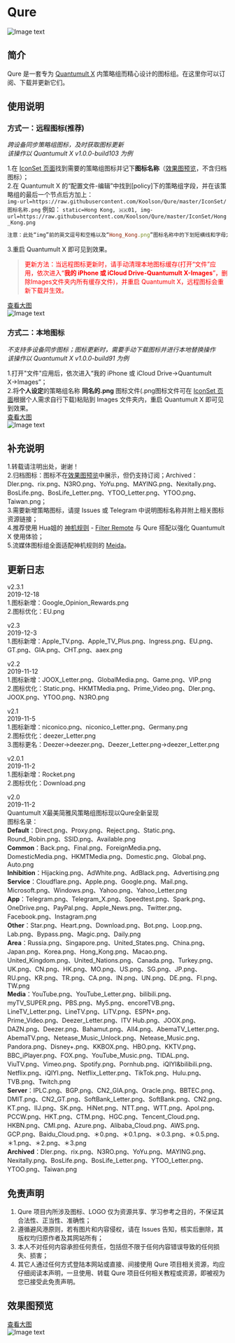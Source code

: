# Qure<br>
![Image text](https://raw.githubusercontent.com/Koolson/Qure/master/Other/Qure_Logo.png)
<br>

## 简介
Qure 是一套专为 [Quantumult X](https://github.com/crossutility/Quantumult-X/) 内策略组而精心设计的图标组。在这里你可以订阅、下载并更新它们。<br>

## 使用说明
### 方式一：远程图标(推荐)<br>
*跨设备同步策略组图标，及时获取图标更新*<br>
*该操作以 Quantumult X v1.0.0-build103 为例*<br>

1.在 [IconSet 页面](https://github.com/Koolson/Qure/tree/master/IconSet)找到需要的策略组图标并记下**图标名称**（[效果图预览](https://github.com/Koolson/Qure#%E6%95%88%E6%9E%9C%E5%9B%BE%E9%A2%84%E8%A7%88)，不含归档图标）；<br>
2.在 Quantumult X 的“配置文件-编辑”中找到[policy]下的策略组字段，并在该策略组的最后一个节点后方加上：<br>
`img-url=https://raw.githubusercontent.com/Koolson/Qure/master/IconSet/图标名称.png`
例如：
`static=Hong Kong, 🇭🇰01, img-url=https://raw.githubusercontent.com/Koolson/Qure/master/IconSet/Hong_Kong.png`
```ruby
注意：此处“img”前的英文逗号和空格以及“Hong_Kong.png”图标名称中的下划短横线和字母大小写
```
3.重启 Quantumult X 即可见到效果。<br>

><font color=red>更新方法：当远程图标更新时，请手动清理本地图标缓存(打开“文件”应用，依次进入“**我的 iPhone 或 iCloud Drive-Quantumult X-Images**”，删除Images文件夹内所有缓存文件)，并重启 Quantumult X，远程图标会重新下载并生效。</font>

[查看大图](https://raw.githubusercontent.com/Koolson/Qure/master/Other/Remote_Icon.png)<br>
![Image text](https://raw.githubusercontent.com/Koolson/Qure/master/Other/Remote_Icon.png)

### 方式二：本地图标<br>
*不支持多设备同步图标；图标更新时，需要手动下载图标并进行本地替换操作*<br>
*该操作以 Quantumult X v1.0.0-build91 为例*<br>

1.打开"文件"应用后，依次进入“我的 iPhone 或 iCloud Drive→Quantumult X→Images”；<br>
2.将**个人设定**的策略组名称 **同名的.png** 图标文件(.png图标文件可在 [IconSet 页面](https://github.com/Koolson/Qure/tree/master/IconSet)根据个人需求自行下载)粘贴到 Images 文件夹内，重启 Quantumult X 即可见到效果。<br>
 [查看大图](https://raw.githubusercontent.com/Koolson/Qure/master/Other/Local_Icon.png)<br>
![Image text](https://raw.githubusercontent.com/Koolson/Qure/master/Other/Local_Icon.png)

## 补充说明
1.转载请注明出处，谢谢！<br>
2.归档图标：图标不在[效果图预览](https://github.com/Koolson/Qure#%E6%95%88%E6%9E%9C%E5%9B%BE%E9%A2%84%E8%A7%88)中展示，但仍支持订阅；Archived：Dler.png、rix.png、N3RO.png、YoYu.png、MAYING.png、Nexitally.png、BosLife.png、BosLife_Letter.png、YTOO_Letter.png、YTOO.png、Taiwan.png；<br>
3.需要新增策略图标，请提 Issues 或 Telegram 中说明图标名称并附上相关图标资源链接；<br>
4.推荐使用 Hua姐的 [神机规则](https://github.com/ConnersHua/Profiles/blob/master/README.md) - [Filter Remote](https://github.com/ConnersHua/Profiles/tree/master/Quantumult/X) 与 Qure 搭配以强化 Quantumult X 使用体验；<br>
5.流媒体图标组全面适配神机规则的 [Meida](https://github.com/ConnersHua/Profiles/tree/master/Quantumult/X/Filter/Media)。<br>

## 更新日志
v2.3.1<br>
2019-12-18<br>
1.图标新增：Google_Opinion_Rewards.png<br>
2.图标优化：EU.png<br>

v2.3<br>
2019-12-3<br>
1.图标新增：Apple_TV.png、Apple_TV_Plus.png、Ingress.png、EU.png、GT.png、GIA.png、CHT.png、aaex.png<br>

v2.2<br>
2019-11-12<br>
1.图标新增：JOOX_Letter.png、GlobalMedia.png、Game.png、VIP.png<br>
2.图标优化：Static.png、HKMTMedia.png、Prime_Video.png、Dler.png、JOOX.png、YTOO.png、N3RO.png<br>

v2.1<br>
2019-11-5<br>
1.图标新增：niconico.png、niconico_Letter.png、Germany.png<br>
2.图标优化：deezer_Letter.png<br>
3.图标更名：Deezer→deezer.png、Deezer_Letter.png→deezer_Letter.png<br>

v2.0.1<br>
2019-11-2<br>
1.图标新增：Rocket.png<br>
2.图标优化：Download.png<br>

v2.0<br>
2019-11-2<br>
Quantumult X最美简雅风策略组图标现以Qure全新呈现<br>
图标名录：<br>
**Default**：Direct.png、Proxy.png、Reject.png、Static.png、Round_Robin.png、SSID.png、Available.png<br>
**Common**：Back.png、Final.png、ForeignMedia.png、DomesticMedia.png、HKMTMedia.png、Domestic.png、Global.png、Auto.png<br>
**Inhibition**：Hijacking.png、AdWhite.png、AdBlack.png、Advertising.png<br>
**Service**：Cloudflare.png、Apple.png、Google.png、Mail.png、Microsoft.png、Windows.png、Yahoo.png、Yahoo_Letter.png<br>
**App**：Telegram.png、Telegram_X.png、Speedtest.png、Spark.png、OneDrive.png、PayPal.png、Apple_News.png、Twitter.png、Facebook.png、Instagram.png<br>
**Other**：Star.png、Heart.png、Download.png、Bot.png、Loop.png、Lab.png、Bypass.png、Magic.png、Daily.png<br>
**Area**：Russia.png、Singapore.png、United_States.png、China.png、Japan.png、Korea.png、Hong_Kong.png、Macao.png、United_Kingdom.png、United_Nations.png、Canada.png、Turkey.png、UK.png、CN.png、HK.png、MO.png、US.png、SG.png、JP.png、RU.png、KR.png、TR.png、CA.png、IN.png、UN.png、DE.png、FI.png、TW.png<br>
**Media**：YouTube.png、YouTube_Letter.png、bilibili.png、myTV_SUPER.png、PBS.png、My5.png、encoreTVB.png、LineTV_Letter.png、LineTV.png、LiTV.png、ESPN+.png、Prime_Video.png、Deezer_Letter.png、ITV Hub.png、JOOX.png、DAZN.png、Deezer.png、Bahamut.png、All4.png、AbemaTV_Letter.png、AbemaTV.png、Netease_Music_Unlock.png、Netease_Music.png、Pandora.png、Disney+.png、KKBOX.png、HBO.png、KKTV.png、BBC_iPlayer.png、FOX.png、YouTube_Music.png、TIDAL.png、ViuTV.png、Vimeo.png、Spotify.png、Pornhub.png、iQIYI&bilibili.png、Netflix.png、iQIYI.png、Netflix_Letter.png、TikTok.png、Hulu.png、TVB.png、Twitch.png<br>
**Server**：IPLC.png、BGP.png、CN2_GIA.png、Oracle.png、BBTEC.png、DMIT.png、CN2_GT.png、SoftBank_Letter.png、SoftBank.png、CN2.png、KT.png、IIJ.png、SK.png、HiNet.png、NTT.png、WTT.png、Apol.png、PCCW.png、HKT.png、CTM.png、HGC.png、Tencent_Cloud.png、HKBN.png、CMI.png、Azure.png、Alibaba_Cloud.png、AWS.png、GCP.png、Baidu_Cloud.png、＊0.png、＊0.1.png、＊0.3.png、＊0.5.png、＊1.png、＊2.png、＊3.png<br>
**Archived**：Dler.png、rix.png、N3RO.png、YoYu.png、MAYING.png、Nexitally.png、BosLife.png、BosLife_Letter.png、YTOO_Letter.png、YTOO.png、Taiwan.png<br>

## 免责声明
1. Qure 项目内所涉及图标、LOGO 仅为资源共享、学习参考之目的，不保证其合法性、正当性、准确性；<br>
2. 遵循避风港原则，若有图片和内容侵权，请在 Issues 告知，核实后删除，其版权均归原作者及其网站所有；<br>
3. 本人不对任何内容承担任何责任，包括但不限于任何内容错误导致的任何损失、损害；<br>
4. 其它人通过任何方式登陆本网站或直接、间接使用 Qure 项目相关资源，均应仔细阅读本声明，一旦使用、转载 Qure 项目任何相关教程或资源，即被视为您已接受此免责声明。<br>

## 效果图预览
[查看大图](https://raw.githubusercontent.com/Koolson/Qure/master/Other/Qure_Preview_All.png)<br>
![Image text](https://raw.githubusercontent.com/Koolson/Qure/master/Other/Qure_Preview_All.png)
